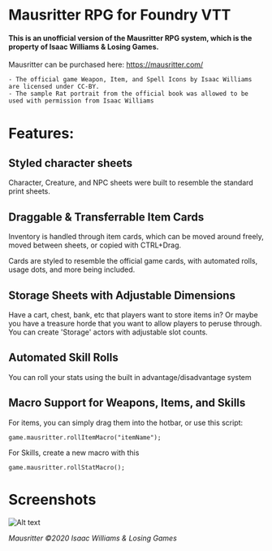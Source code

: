 # Mausritter RPG for Foundry VTT
#### This is an unofficial version of the Mausritter RPG system, which is the property of Isaac Williams & Losing Games.
Mausritter can be purchased here: https://mausritter.com/
```
- The official game Weapon, Item, and Spell Icons by Isaac Williams are licensed under CC-BY.
- The sample Rat portrait from the official book was allowed to be used with permission from Isaac Williams
```
# Features:
## Styled character sheets
Character, Creature, and NPC sheets were built to resemble the standard print sheets.


## Draggable & Transferrable Item Cards
Inventory is handled through item cards, which can be moved around freely, moved between sheets, or copied with CTRL+Drag.

Cards are styled to resemble the official game cards, with automated rolls, usage dots, and more being included.

## Storage Sheets with Adjustable Dimensions
Have a cart, chest, bank, etc that players want to store items in? Or maybe you have a treasure horde that you want to allow players to peruse through. You can create 'Storage' actors with adjustable slot counts.

## Automated Skill Rolls
You can roll your stats using the built in advantage/disadvantage system


## Macro Support for Weapons, Items, and Skills
For items, you can simply drag them into the hotbar, or use this script:

```
game.mausritter.rollItemMacro("itemName");
```
For Skills, create a new macro with this
```
game.mausritter.rollStatMacro();
```

# Screenshots
![Alt text](https://i.imgur.com/4PYBj8X.jpg "Game Example")

_Mausritter ©2020 Isaac Williams & Losing Games_
